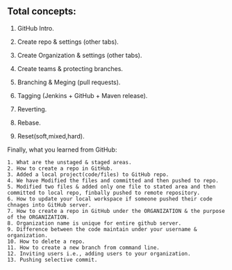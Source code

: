 Total concepts:
---------------

1. GitHub Intro.

2. Create repo & settings (other tabs).

3. Create Organization & settings (other tabs).

4. Create teams & protecting branches.

5. Branching & Meging (pull requests).

6. Tagging (Jenkins + GitHub + Maven release).

7. Reverting.

8. Rebase.

9. Reset(soft,mixed,hard).


Finally, what you learned from GitHub:

    1. What are the unstaged & staged areas.
    2. How to create a repo in GitHub.
    3. Added a local project(code/files) to GitHub repo.
    4. We have Modified the files and committed and then pushed to repo.
    5. Modified two files & added only one file to stated area and then committed to local repo, finbally pushed to remote repository.
    6. How to update your local workspace if someone pushed their code chnages into GitHub server.
    7. How to create a repo in GitHub under the ORGANIZATION & the purpose of the ORGANIZATION.
    8. Organization name is unique for entire github server.
    9. Difference between the code maintain under your username & organization.
    10. How to delete a repo.
    11. How to create a new branch from command line.
    12. Inviting users i.e., adding users to your organization.
    13. Pushing selective commit.

